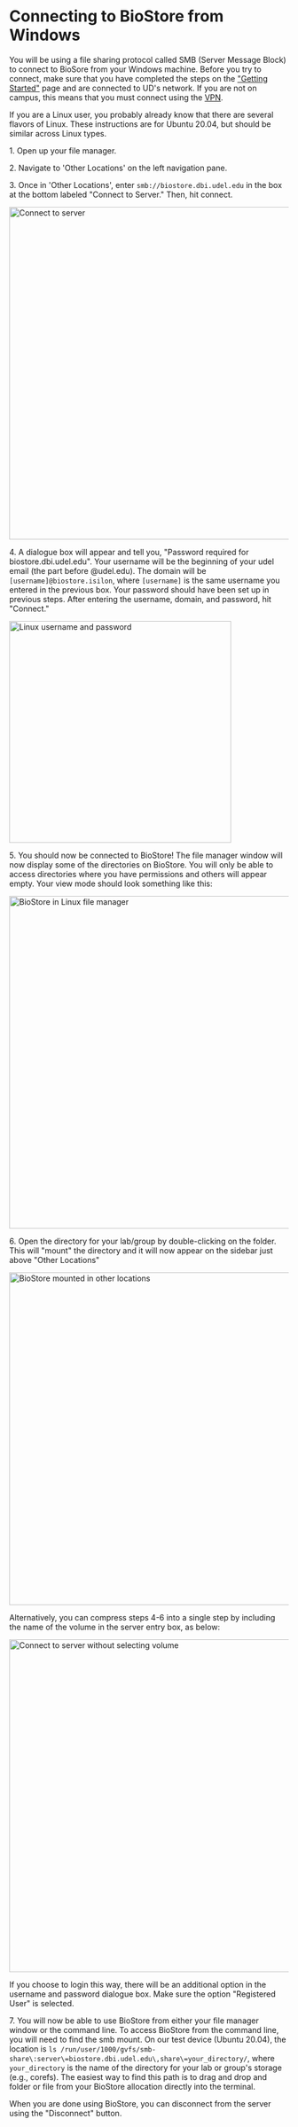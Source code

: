 # Connecting to BioStore from Windows

You will be using a file sharing protocol called SMB (Server Message Block) to connect to BioSore from your Windows machine.  Before you try to connect, make sure that you have completed the steps on the ["Getting Started"](./getting_started.md) page and are connected to UD's network.  If you are not on campus, this means that you must connect using the [VPN](https://udeploy.udel.edu/software/anyconnect-vpn/).

If you are a Linux user, you probably already know that there are several flavors of Linux.  These instructions are for Ubuntu 20.04, but should be similar across Linux types.

1\. Open up your file manager.

2\. Navigate to 'Other Locations' on the left navigation pane.

3\. Once in 'Other Locations', enter `smb://biostore.dbi.udel.edu` in the box at the bottom labeled "Connect to Server."  Then, hit connect.

<img src="https://udel-cbcb.github.io/biostore_docs/img/linux_connect_to_server.png" alt="Connect to server" width="600" />

4\. A dialogue box will appear and tell you, "Password required for biostore.dbi.udel.edu".  Your username will be the beginning of your udel email (the part before @udel.edu).  The domain will be `[username]@biostore.isilon`, where `[username]` is the same username you entered in the previous box.  Your password should have been set up in previous steps.  After entering the username, domain, and password, hit "Connect."

<img src="https://udel-cbcb.github.io/biostore_docs/img/linux_username_password.png" alt="Linux username and password" width="400" />

5\. You should now be connected to BioStore!  The file manager window will now display some of the directories on BioStore.  You will only be able to access directories where you have permissions and others will appear empty.  Your view mode should look something like this:

<img src="https://udel-cbcb.github.io/biostore_docs/img/linux_biostore_connection.png" alt="BioStore in Linux file manager" width="600" />

6\. Open the directory for your lab/group by double-clicking on the folder.  This will "mount" the directory and it will now appear on the sidebar just above "Other Locations"

<img src="https://udel-cbcb.github.io/biostore_docs/img/linux_mounted_connection.png" alt="BioStore mounted in other locations" width="600" />

Alternatively, you can compress steps 4-6 into a single step by including the name of the volume in the server entry box, as below:

<img src="https://udel-cbcb.github.io/biostore_docs/img/linux_connect_to_server_corefs.png" alt="Connect to server without selecting volume" width="600" />

If you choose to login this way, there will be an additional option in the username and password dialogue box.  Make sure the option "Registered User" is selected.

7\. You will now be able to use BioStore from either your file manager window or the command line.  To access BioStore from the command line, you will need to find the smb mount.  On our test device (Ubuntu 20.04), the location is `ls /run/user/1000/gvfs/smb-share\:server\=biostore.dbi.udel.edu\,share\=your_directory/`, where `your_directory` is the name of the directory for your lab or group's storage (e.g., corefs).  The easiest way to find this path is to drag and drop and folder or file from your BioStore allocation directly into the terminal.

When you are done using BioStore, you can disconnect from the server using the "Disconnect" button.